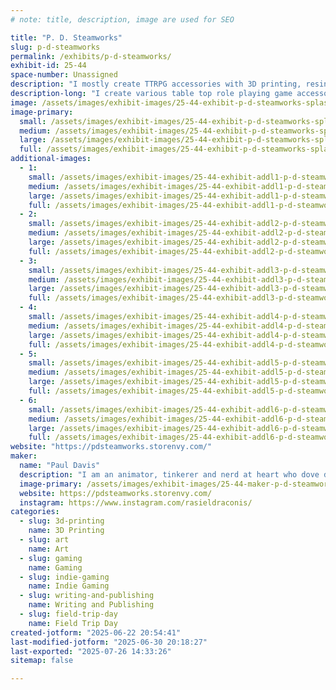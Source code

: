 ```yaml
---
# note: title, description, image are used for SEO

title: "P. D. Steamworks"
slug: p-d-steamworks
permalink: /exhibits/p-d-steamworks/
exhibit-id: 25-44
space-number: Unassigned
description: "I mostly create TTRPG accessories with 3D printing, resin casting, and some hand book binding."
description-long: "I create various table top role playing game accessories from 3D printed dice boxes, a fusion of dice box and dice tower I call a Tower Vault to hand casting resin dice, and have recently started making miniature modules and books for game masters and players to add to their own games or (eventually) run a full adventure with."
image: /assets/images/exhibit-images/25-44-exhibit-p-d-steamworks-splashpic-large.jpg
image-primary: 
  small: /assets/images/exhibit-images/25-44-exhibit-p-d-steamworks-splashpic-small.jpg
  medium: /assets/images/exhibit-images/25-44-exhibit-p-d-steamworks-splashpic-medium.jpg
  large: /assets/images/exhibit-images/25-44-exhibit-p-d-steamworks-splashpic-large.jpg
  full: /assets/images/exhibit-images/25-44-exhibit-p-d-steamworks-splashpic-full.jpg
additional-images: 
  - 1:
    small: /assets/images/exhibit-images/25-44-exhibit-addl1-p-d-steamworks-makerfairorlando2024-small.jpg
    medium: /assets/images/exhibit-images/25-44-exhibit-addl1-p-d-steamworks-makerfairorlando2024-medium.jpg
    large: /assets/images/exhibit-images/25-44-exhibit-addl1-p-d-steamworks-makerfairorlando2024-large.jpg
    full: /assets/images/exhibit-images/25-44-exhibit-addl1-p-d-steamworks-makerfairorlando2024-full.jpg
  - 2:
    small: /assets/images/exhibit-images/25-44-exhibit-addl2-p-d-steamworks-finnconmdc2025-3064-small.jpg
    medium: /assets/images/exhibit-images/25-44-exhibit-addl2-p-d-steamworks-finnconmdc2025-3064-medium.jpg
    large: /assets/images/exhibit-images/25-44-exhibit-addl2-p-d-steamworks-finnconmdc2025-3064-large.jpg
    full: /assets/images/exhibit-images/25-44-exhibit-addl2-p-d-steamworks-finnconmdc2025-3064-full.jpg
  - 3:
    small: /assets/images/exhibit-images/25-44-exhibit-addl3-p-d-steamworks-pic2-small.jpg
    medium: /assets/images/exhibit-images/25-44-exhibit-addl3-p-d-steamworks-pic2-medium.jpg
    large: /assets/images/exhibit-images/25-44-exhibit-addl3-p-d-steamworks-pic2-large.jpg
    full: /assets/images/exhibit-images/25-44-exhibit-addl3-p-d-steamworks-pic2-full.jpg
  - 4:
    small: /assets/images/exhibit-images/25-44-exhibit-addl4-p-d-steamworks-pic1-small.jpg
    medium: /assets/images/exhibit-images/25-44-exhibit-addl4-p-d-steamworks-pic1-medium.jpg
    large: /assets/images/exhibit-images/25-44-exhibit-addl4-p-d-steamworks-pic1-large.jpg
    full: /assets/images/exhibit-images/25-44-exhibit-addl4-p-d-steamworks-pic1-full.jpg
  - 5:
    small: /assets/images/exhibit-images/25-44-exhibit-addl5-p-d-steamworks-pic3-small.jpg
    medium: /assets/images/exhibit-images/25-44-exhibit-addl5-p-d-steamworks-pic3-medium.jpg
    large: /assets/images/exhibit-images/25-44-exhibit-addl5-p-d-steamworks-pic3-large.jpg
    full: /assets/images/exhibit-images/25-44-exhibit-addl5-p-d-steamworks-pic3-full.jpg
  - 6:
    small: /assets/images/exhibit-images/25-44-exhibit-addl6-p-d-steamworks-pic4-small.jpg
    medium: /assets/images/exhibit-images/25-44-exhibit-addl6-p-d-steamworks-pic4-medium.jpg
    large: /assets/images/exhibit-images/25-44-exhibit-addl6-p-d-steamworks-pic4-large.jpg
    full: /assets/images/exhibit-images/25-44-exhibit-addl6-p-d-steamworks-pic4-full.jpg
website: "https://pdsteamworks.storenvy.com/"
maker: 
  name: "Paul Davis"
  description: "I am an animator, tinkerer and nerd at heart who dove deep into trpgs. Got into 3d printing a good few years ago now and have been fusing my love of various media, 3d printing, tinkering, and ttrpg accessories."
  image-primary: /assets/images/exhibit-images/25-44-maker-p-d-steamworks-pdslogo-medium.png
  website: https://pdsteamworks.storenvy.com/
  instagram: https://www.instagram.com/rasieldraconis/
categories: 
  - slug: 3d-printing
    name: 3D Printing
  - slug: art
    name: Art
  - slug: gaming
    name: Gaming
  - slug: indie-gaming
    name: Indie Gaming
  - slug: writing-and-publishing
    name: Writing and Publishing
  - slug: field-trip-day
    name: Field Trip Day
created-jotform: "2025-06-22 20:54:41"
last-modified-jotform: "2025-06-30 20:18:27"
last-exported: "2025-07-26 14:33:26"
sitemap: false

---
```

